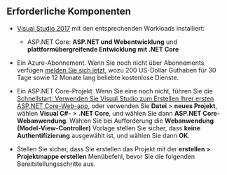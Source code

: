 ## <a name="prerequisites"></a>Erforderliche Komponenten

* [Visual Studio 2017](https://visualstudio.microsoft.com/downloads/?utm_medium=microsoft&utm_source=docs.microsoft.com&utm_campaign=button+cta&utm_content=download+vs2017) mit den entsprechenden Workloads installiert:
  * ASP.NET Core: **ASP.NET und Webentwicklung** und **plattformübergreifende Entwicklung mit .NET Core**

* Ein Azure-Abonnement. Wenn Sie noch nicht über Abonnements verfügen [melden Sie sich jetzt](https://azure.microsoft.com/free/?ref=microsoft.com&utm_source=microsoft.com&utm_medium=doc&utm_campaign=visualstudio), wozu 200 US-Dollar Guthaben für 30 Tage sowie 12 Monate lang beliebte kostenlose Dienste.

* Ein ASP.NET Core-Projekt. Wenn Sie eine noch nicht, führen Sie die [Schnellstart: Verwenden Sie Visual Studio zum Erstellen Ihrer ersten ASP.NET Core-Web-app](../../ide/quickstart-aspnet-core.md), oder verwenden Sie **Datei** > **neues Projekt**, wählen **Visual C#-** > **.NET Core**, und wählen Sie dann **ASP.NET Core-Webanwendung**. Wählen Sie bei Aufforderung die **Webanwendung (Model-View-Controller)** Vorlage stellen Sie sicher, dass **keine Authentifizierung** ausgewählt ist, und wählen Sie dann **OK**.

* Stellen Sie sicher, dass Sie erstellen das Projekt mit der **erstellen > Projektmappe erstellen** Menübefehl, bevor Sie die folgenden Bereitstellungsschritte aus.